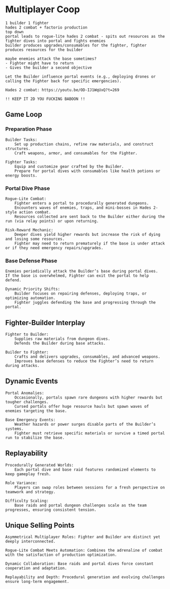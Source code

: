 # Multiplayer Coop

    1 builder 1 fighter
    hades 2 combat + factorio production
    top down
    portal leads to rogue-lite hades 2 combat - spits out resources as the fighter dives into portal and fights enemies
    builder produces upgrades/consumables for the fighter, fighter produces resources for the builder

    maybe enemies attack the base sometimes?
    - Fighter might have to return
    - Gives the builder a second objective

    Let the Builder influence portal events (e.g., deploying drones or calling the Fighter back for specific emergencies).

    Hades 2 combat: https://youtu.be/OD-IJ1WqUxQ?t=269

    !! KEEP IT 2D YOU FUCKING BABOON !!

## Game Loop

### Preparation Phase
    Builder Tasks:
        Set up production chains, refine raw materials, and construct structures.
        Craft weapons, armor, and consumables for the Fighter.

    Fighter Tasks:
        Equip and customize gear crafted by the Builder.
        Prepare for portal dives with consumables like health potions or energy boosts.

### Portal Dive Phase
    Rogue-Lite Combat:
        Fighter enters a portal to procedurally generated dungeons.
        Encounters waves of enemies, traps, and mini-bosses in Hades 2-style action combat.
        Resources collected are sent back to the Builder either during the run (via relay points) or upon returning.

    Risk-Reward Mechanic:
        Deeper dives yield higher rewards but increase the risk of dying and losing some resources.
        Fighter may need to return prematurely if the base is under attack or if they need emergency repairs/upgrades.

### Base Defense Phase
    Enemies periodically attack the Builder’s base during portal dives.
    If the base is overwhelmed, Fighter can exit the portal to help defend.

    Dynamic Priority Shifts:
        Builder focuses on repairing defenses, deploying traps, or optimizing automation.
        Fighter juggles defending the base and progressing through the portal.


## Fighter-Builder Interplay

    Fighter to Builder:
        Supplies raw materials from dungeon dives.
        Defends the Builder during base attacks.

    Builder to Fighter:
        Crafts and delivers upgrades, consumables, and advanced weapons.
        Improves base defenses to reduce the Fighter’s need to return during attacks.


## Dynamic Events

    Portal Anomalies:
        Occasionally, portals spawn rare dungeons with higher rewards but tougher challenges.
        Cursed portals offer huge resource hauls but spawn waves of enemies targeting the base.

    Base Emergency Events:
        Weather hazards or power surges disable parts of the Builder’s systems.
        Fighter must retrieve specific materials or survive a timed portal run to stabilize the base.


## Replayability

    Procedurally Generated Worlds:
        Each portal dive and base raid features randomized elements to keep gameplay fresh.

    Role Variance:
        Players can swap roles between sessions for a fresh perspective on teamwork and strategy.

    Difficulty Scaling:
        Base raids and portal dungeon challenges scale as the team progresses, ensuring consistent tension.


## Unique Selling Points

    Asymmetrical Multiplayer Roles: Fighter and Builder are distinct yet deeply interconnected.
    
    Rogue-Lite Combat Meets Automation: Combines the adrenaline of combat with the satisfaction of production optimization.

    Dynamic Collaboration: Base raids and portal dives force constant cooperation and adaptation.

    Replayability and Depth: Procedural generation and evolving challenges ensure long-term engagement.